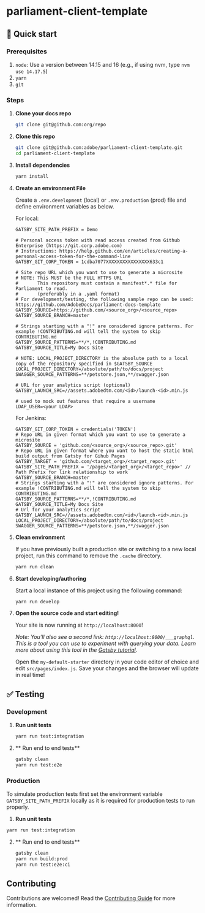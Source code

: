 # parliament-client-template

## 🚀 Quick start
### Prerequisites
1. `node`: Use a version between 14.15 and 16 (e.g., if using nvm, type `nvm use 14.17.5`)
2. `yarn`
3. `git`

### Steps
1. **Clone your docs repo**

   ```sh
   git clone git@github.com:org/repo
   ```

1. **Clone this repo**

   ```sh
   git clone git@github.com:adobe/parliament-client-template.git
   cd parliament-client-template
   ```

1. **Install dependencies**

   ```sh
   yarn install
   ```

1. **Create an environment File**

   Create a `.env.development` (local) or `.env.production` (prod) file and define environment variables as below. 

   For local:

   ```
   GATSBY_SITE_PATH_PREFIX = Demo
   
   # Personal access token with read access created from Github Enterprise (https://git.corp.adobe.com)
   # Instructions: https://help.github.com/en/articles/creating-a-personal-access-token-for-the-command-line
   GATSBY_GIT_CORP_TOKEN = 1cdba7077XXXXXXXXXXXXXXXX633c1

   # Site repo URL which you want to use to generate a microsite
   # NOTE: This MUST be the FULL HTTPS URL
   #       This repository must contain a manifest*.* file for Parliament to read.
   #       (preferably in a .yaml format)
   # For development/testing, the following sample repo can be used: https://github.com/AdobeDocs/parliament-docs-template
   GATSBY_SOURCE=https://github.com/<source_org>/<source_repo>
   GATSBY_SOURCE_BRANCH=master

   # Strings starting with a "!" are considered ignore patterns. For example !CONTRIBUTING.md will tell the system to skip CONTRIBUTING.md
   GATSBY_SOURCE_PATTERNS=**/*,!CONTRIBUTING.md
   GATSBY_SOURCE_TITLE=My Docs Site

   # NOTE: LOCAL_PROJECT_DIRECTORY is the absolute path to a local copy of the repository specified in $GATSBY_SOURCE
   LOCAL_PROJECT_DIRECTORY=/absolute/path/to/docs/project
   SWAGGER_SOURCE_PATTERNS=**/petstore.json,**/swagger.json

   # URL for your analytics script (optional)
   GATSBY_LAUNCH_SRC=//assets.adobedtm.com/<id>/launch-<id>.min.js
   
   # used to mock out features that require a username
   LDAP_USER=<your LDAP>
   ```

   For Jenkins:

   ```
   GATSBY_GIT_CORP_TOKEN = credentials('TOKEN')
   # Repo URL in given format which you want to use to generate a microsite
   GATSBY_SOURCE = 'github.com/<source_org>/<source_repo>.git'
   # Repo URL in given format where you want to host the static html build output from Gatsby for Gihub Pages
   GATSBY_TARGET = 'github.com/<target_org>/<target_repo>.git'
   GATSBY_SITE_PATH_PREFIX = '/pages/<target_org>/<target_repo>' // Path Prefix for link relationship to work
   GATSBY_SOURCE_BRANCH=master
   # Strings starting with a "!" are considered ignore patterns. For example !CONTRIBUTING.md will tell the system to skip CONTRIBUTING.md
   GATSBY_SOURCE_PATTERNS=**/*,!CONTRIBUTING.md
   GATSBY_SOURCE_TITLE=My Docs Site
   # Url for your analytics script
   GATSBY_LAUNCH_SRC=//assets.adobedtm.com/<id>/launch-<id>.min.js
   LOCAL_PROJECT_DIRECTORY=/absolute/path/to/docs/project
   SWAGGER_SOURCE_PATTERNS=**/petstore.json,**/swagger.json
   ```

1. **Clean environment**

   If you have previously built a production site or switching to a new local project, run this command to remove the `.cache` directory.

   ```sh
   yarn run clean
   ```

1. **Start developing/authoring**

   Start a local instance of this project using the following command:

   ```sh
   yarn run develop
   ```

1. **Open the source code and start editing!**

   Your site is now running at `http://localhost:8000`!

   _Note: You'll also see a second link: _`http://localhost:8000/___graphql`_. This is a tool you can use to experiment with querying your data. Learn more about using this tool in the [Gatsby tutorial](https://www.gatsbyjs.org/tutorial/part-five/#introducing-graphiql)._

   Open the `my-default-starter` directory in your code editor of choice and edit `src/pages/index.js`. Save your changes and the browser will update in real time!

## ✅ Testing

### Development

1. **Run unit tests**

   ```sh
   yarn run test:integration
   ```

2. ** Run end to end tests**

   ```sh
   gatsby clean
   yarn run test:e2e
   ```

### Production

To simulate production tests first set the environment variable `GATSBY_SITE_PATH_PREFIX` locally as it is required for production tests to run properly.

1. **Run unit tests**

```sh
yarn run test:integration
```

2. ** Run end to end tests**

   ```sh
   gatsby clean
   yarn run build:prod
   yarn run test:e2e:ci
   ```

## Contributing

Contributions are welcomed! Read the [Contributing Guide](./.github/CONTRIBUTING.md) for more information.

